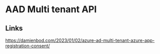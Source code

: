 # AAD Multi tenant API

## Links

https://damienbod.com/2023/01/02/azure-ad-multi-tenant-azure-app-registration-consent/